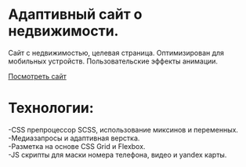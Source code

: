 # Адаптивный сайт о недвижимости. 

Сайт с недвижимостью, целевая страница. Оптимизирован для мобильных устройств. Пользовательские эффекты анимации. 

[Посмотреть сайт](https://smallbulka.github.io/first_repo/)

  # Технологии:
  -CSS препроцессор SCSS, использование миксинов и переменных.<br>
  -Медиазапросы и адаптивная верстка.<br>
  -Разметка на основе CSS Grid и Flexbox.<br>
  -JS скрипты для маски номера телефона, видео и yandex карты.<br>
